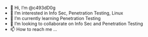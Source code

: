 - 👋 Hi, I’m @c493dD0g
- 👀 I’m interested in Info Sec, Penetration Testing, Linux 
- 🌱 I’m currently learning Penetration Testing
- 💞️ I’m looking to collaborate on Info Sec and Penetration Testing
- 📫 How to reach me ...

<!---
c493dD0g/c493dD0g is a ✨ special ✨ repository because its `README.md` (this file) appears on your GitHub profile.
You can click the Preview link to take a look at your changes.
--->
